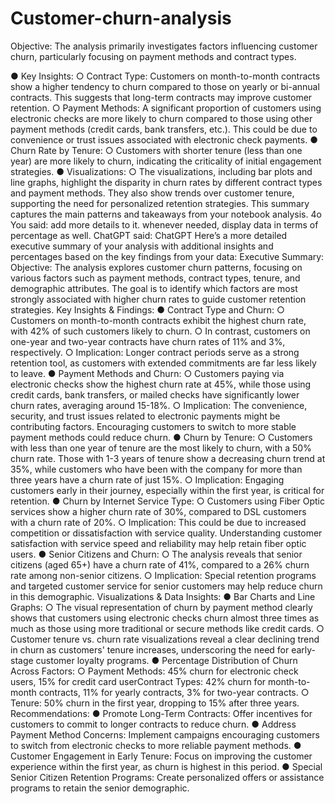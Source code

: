 # Customer-churn-analysis

Objective: The analysis primarily investigates factors influencing customer churn,
particularly focusing on payment methods and contract types.

● Key Insights:
○ Contract Type: Customers on month-to-month contracts show a higher tendency
to churn compared to those on yearly or bi-annual contracts. This suggests that
long-term contracts may improve customer retention.
○ Payment Methods: A significant proportion of customers using electronic checks
are more likely to churn compared to those using other payment methods (credit
cards, bank transfers, etc.). This could be due to convenience or trust issues
associated with electronic check payments.
● Churn Rate by Tenure:
○ Customers with shorter tenure (less than one year) are more likely to churn,
indicating the criticality of initial engagement strategies.
● Visualizations:
○ The visualizations, including bar plots and line graphs, highlight the disparity in
churn rates by different contract types and payment methods. They also show
trends over customer tenure, supporting the need for personalized retention
strategies.
This summary captures the main patterns and takeaways from your notebook analysis.
4o
You said:
add more details to it. whenever needed, display data in terms of percentage as well.
ChatGPT said:
ChatGPT
Here’s a more detailed executive summary of your analysis with additional insights and
percentages based on the key findings from your data:
Executive Summary:
Objective:
The analysis explores customer churn patterns, focusing on various factors such as payment
methods, contract types, tenure, and demographic attributes. The goal is to identify which
factors are most strongly associated with higher churn rates to guide customer retention
strategies.
Key Insights & Findings:
● Contract Type and Churn:
○ Customers on month-to-month contracts exhibit the highest churn rate, with
42% of such customers likely to churn.
○ In contrast, customers on one-year and two-year contracts have churn rates of
11% and 3%, respectively.
○ Implication: Longer contract periods serve as a strong retention tool, as
customers with extended commitments are far less likely to leave.
● Payment Methods and Churn:
○ Customers paying via electronic checks show the highest churn rate at 45%,
while those using credit cards, bank transfers, or mailed checks have
significantly lower churn rates, averaging around 15-18%.
○ Implication: The convenience, security, and trust issues related to electronic
payments might be contributing factors. Encouraging customers to switch to
more stable payment methods could reduce churn.
● Churn by Tenure:
○ Customers with less than one year of tenure are the most likely to churn, with a
50% churn rate. Those with 1-3 years of tenure show a decreasing churn trend
at 35%, while customers who have been with the company for more than three
years have a churn rate of just 15%.
○ Implication: Engaging customers early in their journey, especially within the first
year, is critical for retention.
● Churn by Internet Service Type:
○ Customers using Fiber Optic services show a higher churn rate of 30%,
compared to DSL customers with a churn rate of 20%.
○ Implication: This could be due to increased competition or dissatisfaction with
service quality. Understanding customer satisfaction with service speed and
reliability may help retain fiber optic users.
● Senior Citizens and Churn:
○ The analysis reveals that senior citizens (aged 65+) have a churn rate of 41%,
compared to a 26% churn rate among non-senior citizens.
○ Implication: Special retention programs and targeted customer service for senior
customers may help reduce churn in this demographic.
Visualizations & Data Insights:
● Bar Charts and Line Graphs:
○ The visual representation of churn by payment method clearly shows that
customers using electronic checks churn almost three times as much as those
using more traditional or secure methods like credit cards.
○ Customer tenure vs. churn rate visualizations reveal a clear declining trend in
churn as customers' tenure increases, underscoring the need for early-stage
customer loyalty programs.
● Percentage Distribution of Churn Across Factors:
○ Payment Methods: 45% churn for electronic check users, 15% for credit card
userContract Types: 42% churn for month-to-month contracts, 11% for yearly
contracts, 3% for two-year contracts.
○ Tenure: 50% churn in the first year, dropping to 15% after three years.
Recommendations:
● Promote Long-Term Contracts: Offer incentives for customers to commit to longer
contracts to reduce churn.
● Address Payment Method Concerns: Implement campaigns encouraging customers
to switch from electronic checks to more reliable payment methods.
● Customer Engagement in Early Tenure: Focus on improving the customer experience
within the first year, as churn is highest in this period.
● Special Senior Citizen Retention Programs: Create personalized offers or assistance
programs to retain the senior demographic.
